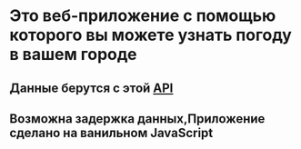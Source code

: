 # Это веб-приложение с помощью которого вы можете узнать погоду в вашем городе
## Данные берутся с этой [API](https://openweathermap.org/api)
## Возможна задержка данных,Приложение сделано на ванильном JavaScript